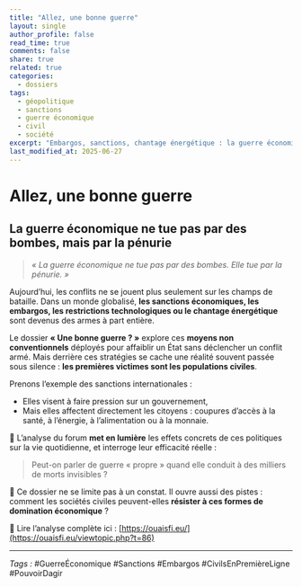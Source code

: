 ```yaml
---
title: "Allez, une bonne guerre"
layout: single
author_profile: false
read_time: true
comments: false
share: true
related: true
categories:
  - dossiers
tags:
  - géopolitique
  - sanctions
  - guerre économique
  - civil
  - société
excerpt: "Embargos, sanctions, chantage énergétique : la guerre économique est la forme invisible des conflits modernes. Mais qui en paie vraiment le prix ?"
last_modified_at: 2025-06-27
---
```


# Allez, une bonne guerre

## La guerre économique ne tue pas par des bombes, mais par la pénurie

> *« La guerre économique ne tue pas par des bombes. Elle tue par la pénurie. »*

Aujourd’hui, les conflits ne se jouent plus seulement sur les champs de bataille. Dans un monde globalisé, **les sanctions économiques, les embargos, les restrictions technologiques ou le chantage énergétique** sont devenus des armes à part entière.

Le dossier **« Une bonne guerre ? »** explore ces **moyens non conventionnels** déployés pour affaiblir un État sans déclencher un conflit armé. Mais derrière ces stratégies se cache une réalité souvent passée sous silence : **les premières victimes sont les populations civiles**.

Prenons l’exemple des sanctions internationales :
- Elles visent à faire pression sur un gouvernement,
- Mais elles affectent directement les citoyens : coupures d’accès à la santé, à l’énergie, à l’alimentation ou à la monnaie.

📌 L’analyse du forum **met en lumière** les effets concrets de ces politiques sur la vie quotidienne, et interroge leur efficacité réelle :  
> Peut-on parler de guerre « propre » quand elle conduit à des milliers de morts invisibles ?

💬 Ce dossier ne se limite pas à un constat. Il ouvre aussi des pistes : comment les sociétés civiles peuvent-elles **résister à ces formes de domination économique** ?

📘 Lire l’analyse complète ici : [https://ouaisfi.eu/](https://ouaisfi.eu/viewtopic.php?t=86)

---

_Tags :_ #GuerreÉconomique #Sanctions #Embargos #CivilsEnPremièreLigne #PouvoirDagir
